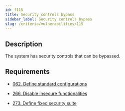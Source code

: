 ```yaml
---
id: f115
title: Security controls bypass
sidebar_label: Security controls bypass
slug: /criteria/vulnerabilities/115
---
```


## Description

The system has security controls
that can be bypassed.

## Requirements

- [062. Define standard configurations](/criteria/requirements/062)

- [266. Disable insecure functionalities](/criteria/requirements/266)

- [273. Define fixed security suite](/criteria/requirements/273)
